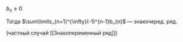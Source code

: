 $b_{n}\geq 0$

Тогда $\sum\limits_{n=1}^{\infty}(-1)^{n-1}b_{n}$ — знакочеред. ряд.

(частный случай [[Знакопеременный ряд]])